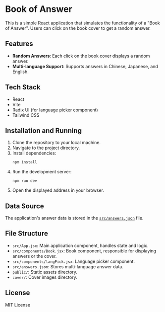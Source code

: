 # Book of Answer

This is a simple React application that simulates the functionality of a "Book of Answer". Users can click on the book cover to get a random answer.

## Features

*   **Random Answers**: Each click on the book cover displays a random answer.
*   **Multi-language Support**: Supports answers in Chinese, Japanese, and English.

## Tech Stack

*   React
*   Vite
*   Radix UI (for language picker component)
*   Tailwind CSS

## Installation and Running

1.  Clone the repository to your local machine.
2.  Navigate to the project directory.
3.  Install dependencies:
    ```bash
    npm install
    ```
4.  Run the development server:
    ```bash
    npm run dev
    ```
5.  Open the displayed address in your browser.

## Data Source

The application's answer data is stored in the [`src/answers.json`](src/answers.json) file.

## File Structure

*   `src/App.jsx`: Main application component, handles state and logic.
*   `src/components/Book.jsx`: Book component, responsible for displaying answers or the cover.
*   `src/components/langPick.jsx`: Language picker component.
*   `src/answers.json`: Stores multi-language answer data.
*   `public/`: Static assets directory.
*   `cover/`: Cover images directory.

## License

MIT License

